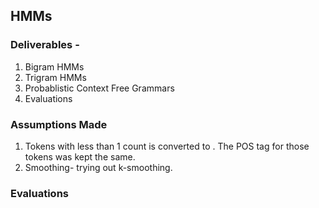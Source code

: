 ## HMMs
### Deliverables - 
1. Bigram HMMs
2. Trigram HMMs
3. Probablistic Context Free Grammars
4. Evaluations

### Assumptions Made
1. Tokens with less than 1 count is converted to <UNK>.  The POS tag for those tokens was kept the same.
2. Smoothing- trying out k-smoothing.
  
### Evaluations

